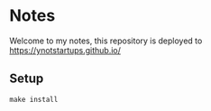 # Notes

Welcome to my notes, this repository is deployed to https://ynotstartups.github.io/

## Setup

`make install`
